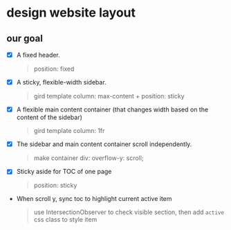 # design website layout

## our goal

- [x] A fixed header.
  > position: fixed
- [x] A sticky, flexible-width sidebar.
  > gird template column: max-content + position: sticky
- [x] A flexible main content container (that changes width based on the content of the sidebar)
  > gird template column: 1fr
- [x] The sidebar and main content container scroll independently.
  > make container div: overflow-y: scroll;
- [x] Sticky aside for TOC of one page
  > position: sticky
- When scroll y, sync toc to highlight current active item
  > use IntersectionObserver to check visible section, then add `active` css class to style item
